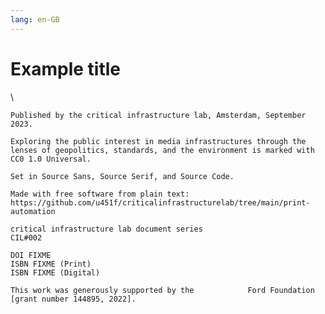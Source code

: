```yaml
---
lang: en-GB
---
```


# Example title

<div id="colophon">
\

    Published by the critical infrastructure lab, Amsterdam, September 2023.

    Exploring the public interest in media infrastructures through the lenses of geopolitics, standards, and the environment is marked with CC0 1.0 Universal.

    Set in Source Sans, Source Serif, and Source Code.

    Made with free software from plain text:
    https://github.com/u451f/criticalinfrastructurelab/tree/main/print-automation

    critical infrastructure lab document series
    CIL#002

    DOI FIXME
    ISBN FIXME (Print)
    ISBN FIXME (Digital)

    This work was generously supported by the            Ford Foundation [grant number 144895, 2022].

</div>

